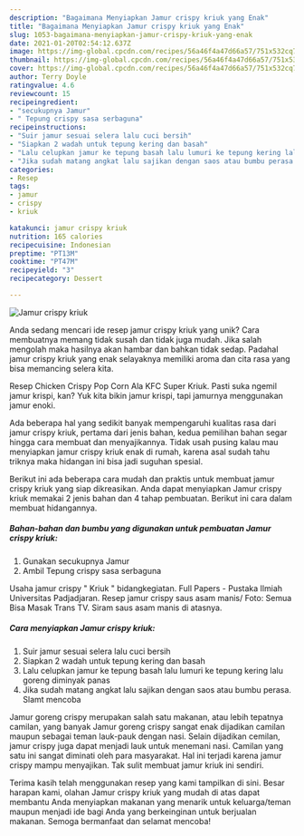 ```yaml
---
description: "Bagaimana Menyiapkan Jamur crispy kriuk yang Enak"
title: "Bagaimana Menyiapkan Jamur crispy kriuk yang Enak"
slug: 1053-bagaimana-menyiapkan-jamur-crispy-kriuk-yang-enak
date: 2021-01-20T02:54:12.637Z
image: https://img-global.cpcdn.com/recipes/56a46f4a47d66a57/751x532cq70/jamur-crispy-kriuk-foto-resep-utama.jpg
thumbnail: https://img-global.cpcdn.com/recipes/56a46f4a47d66a57/751x532cq70/jamur-crispy-kriuk-foto-resep-utama.jpg
cover: https://img-global.cpcdn.com/recipes/56a46f4a47d66a57/751x532cq70/jamur-crispy-kriuk-foto-resep-utama.jpg
author: Terry Doyle
ratingvalue: 4.6
reviewcount: 15
recipeingredient:
- "secukupnya Jamur"
- " Tepung crispy sasa serbaguna"
recipeinstructions:
- "Suir jamur sesuai selera lalu cuci bersih"
- "Siapkan 2 wadah untuk tepung kering dan basah"
- "Lalu celupkan jamur ke tepung basah lalu lumuri ke tepung kering lalu goreng diminyak panas"
- "Jika sudah matang angkat lalu sajikan dengan saos atau bumbu perasa. Slamt mencoba"
categories:
- Resep
tags:
- jamur
- crispy
- kriuk

katakunci: jamur crispy kriuk 
nutrition: 165 calories
recipecuisine: Indonesian
preptime: "PT13M"
cooktime: "PT47M"
recipeyield: "3"
recipecategory: Dessert

---
```



![Jamur crispy kriuk](https://img-global.cpcdn.com/recipes/56a46f4a47d66a57/751x532cq70/jamur-crispy-kriuk-foto-resep-utama.jpg)

Anda sedang mencari ide resep jamur crispy kriuk yang unik? Cara membuatnya memang tidak susah dan tidak juga mudah. Jika salah mengolah maka hasilnya akan hambar dan bahkan tidak sedap. Padahal jamur crispy kriuk yang enak selayaknya memiliki aroma dan cita rasa yang bisa memancing selera kita.

Resep Chicken Crispy Pop Corn Ala KFC Super Kriuk. Pasti suka ngemil jamur krispi, kan? Yuk kita bikin jamur krispi, tapi jamurnya menggunakan jamur enoki.

Ada beberapa hal yang sedikit banyak mempengaruhi kualitas rasa dari jamur crispy kriuk, pertama dari jenis bahan, kedua pemilihan bahan segar hingga cara membuat dan menyajikannya. Tidak usah pusing kalau mau menyiapkan jamur crispy kriuk enak di rumah, karena asal sudah tahu triknya maka hidangan ini bisa jadi suguhan spesial.


Berikut ini ada beberapa cara mudah dan praktis untuk membuat jamur crispy kriuk yang siap dikreasikan. Anda dapat menyiapkan Jamur crispy kriuk memakai 2 jenis bahan dan 4 tahap pembuatan. Berikut ini cara dalam membuat hidangannya.

<!--inarticleads1-->

##### Bahan-bahan dan bumbu yang digunakan untuk pembuatan Jamur crispy kriuk:

1. Gunakan secukupnya Jamur
1. Ambil  Tepung crispy sasa serbaguna


Usaha jamur crispy &#34; Kriuk &#34; bidangkegiatan. Full Papers - Pustaka Ilmiah Universitas Padjadjaran. Resep jamur crispy saus asam manis/ Foto: Semua Bisa Masak Trans TV. Siram saus asam manis di atasnya. 

<!--inarticleads2-->

##### Cara menyiapkan Jamur crispy kriuk:

1. Suir jamur sesuai selera lalu cuci bersih
1. Siapkan 2 wadah untuk tepung kering dan basah
1. Lalu celupkan jamur ke tepung basah lalu lumuri ke tepung kering lalu goreng diminyak panas
1. Jika sudah matang angkat lalu sajikan dengan saos atau bumbu perasa. Slamt mencoba


Jamur goreng crispy merupakan salah satu makanan, atau lebih tepatnya camilan, yang banyak Jamur goreng crispy sangat enak dijadikan camilan maupun sebagai teman lauk-pauk dengan nasi. Selain dijadikan cemilan, jamur crispy juga dapat menjadi lauk untuk menemani nasi. Camilan yang satu ini sangat diminati oleh para masyarakat. Hal ini terjadi karena jamur crispy mampu menyajikan. Tak sulit membuat jamur kriuk ini sendiri. 

Terima kasih telah menggunakan resep yang kami tampilkan di sini. Besar harapan kami, olahan Jamur crispy kriuk yang mudah di atas dapat membantu Anda menyiapkan makanan yang menarik untuk keluarga/teman maupun menjadi ide bagi Anda yang berkeinginan untuk berjualan makanan. Semoga bermanfaat dan selamat mencoba!
